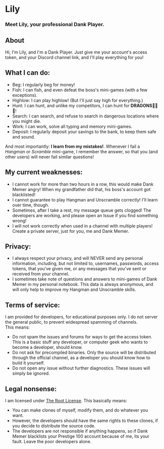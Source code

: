 # Lily
### Meet Lily, your professional Dank Player.

## About 
Hi, I'm Lily, and I'm a Dank Player. Just give me your account's access token, 
and your Discord channel link, and I'll play everything for you!

## What I can do:
- Beg: I regularly beg for money!  
- Fish: I can fish, and even defeat the boss's mini-games (with a few exceptions).  
- Highlow: I can play highlow! (But I'll just say high for everything.)  
- Hunt: I can hunt, and unlike my competitors, I can hunt for **DRAGONS**🐲🐲🐲!  
- Search: I can search, and refuse to search in dangerous locations where you might die.  
- Work: I can work, solve all typing and memory mini-games.  
- Deposit: I regularly deposit your savings to the bank, to keep them safe and sound.  

And most importantly: **I learn from my mistakes!**. Whenever I fail a _Hangman_ or _Scramble_ mini-game,
I remember the answer, so that you (and other users) will never fail similar questions!

## My current weaknesses:
- I cannot work for more than two hours in a row, this would make Dank Memer angry! When my grandfather did
that, his boss's account got blacklisted!
- I cannot guarantee to play Hangman and Unscramble correctly! I'll learn over time, though.
- Sometimes, after I take a rest, my message queue gets clogged! The developers are working, and please
open an Issue if you find something wrong!
- I will not work correctly when used in a channel with multiple players! Create a private server,
just for you, me and Dank Memer.

## Privacy:
- I always respect your privacy, and will NEVER send any personal information, including, but not limited to, 
usernames, passwords, access tokens, that you've given me, or any messages that you've sent or received from 
your channel.
- I sometimes take note of questions and answers to mini-games of Dank Memer in my personal notebook. This data 
is always anonymous, and will only help to improve my Hangman and Unscramble skills.

## Terms of service:
I am provided for developers, for educational purposes only. I do not server the general public, to prevent
widespread spamming of channels.  
This means:  
- Do not spam the issues and forums for ways to get the access token. This is a basic stuff 
any developer, or computer geek who wants to become a developer, should know.
- Do not ask for precompiled binaries. Only the source will be distributed through the official
channel, as a developer you should know how to build it yourself.
- Do not open any issue without further diagnostics. These issues will simply be ignored. 

## Legal nonsense:
I am licensed under [The Root License](https://github.com/trungnt2910/RootLicense/blob/master/LICENSE.md). This basically means:  
- You can make clones of myself, modify them, and do whatever you want.  
- However, the developers should have the same rights to these clones, if you decide to 
distribute the source code.  
- The developers are not responsible if anything happens, so if Dank Memer blacklists your Prestige 100
account because of me, its your fault. Leave the poor developers alone.  